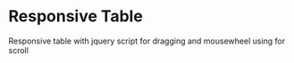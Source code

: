 <h1>Responsive Table</h1>
<p>Responsive table with jquery script for dragging and mousewheel using for scroll</p>